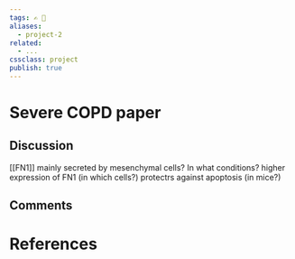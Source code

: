 ```yaml
---
tags: ✍️ 🔖
aliases: 
  - project-2
related:
  - ...
cssclass: project
publish: true
---
```

# Severe COPD paper

## Discussion
[[FN1]]
mainly secreted by mesenchymal cells?
In what conditions?
higher expression of FN1 (in which cells?) protectrs against apoptosis (in mice?)


## Comments


# References

